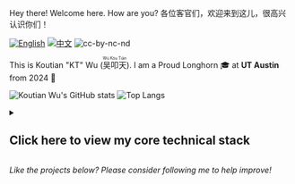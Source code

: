 <!-- # Koutian "KT" Wu's Technical Skills Matrix 
[![GitHub stars](https://img.shields.io/github/stars/ktwu01/ktwu01)](https://github.com/ktwu01/ktwu01) [![GitHub forks](https://img.shields.io/github/forks/ktwu01/ktwu01)](https://github.com/ktwu01/ktwu01/fork) Profile view count: 
-->
Hey there! Welcome here. How are you? 各位客官们，欢迎来到这儿，很高兴认识你们！

[![English](https://img.shields.io/badge/lang-English-blue.svg)](README.md) [![中文](https://img.shields.io/badge/lang-中文-brown.svg)](README.CN.md) ![cc-by-nc-nd](https://img.shields.io/badge/License-CC%20BY--NC--ND%204.0-lightgrey.svg) <img src="https://profile-counter.glitch.me/ktwu01/count.svg?" width="130" height="15">


This is Koutian "KT" Wu (<ruby>吴叩天<rp>(</rp><rt>Wú Kòu Tiān</rt><rp>)</rp></ruby>). I am a Proud Longhorn 🎓 at **UT Austin** from 2024 🤘

<!-- use https://gh-stats-gen.vercel.app/ to create one dashboard -->
![Koutian Wu's GitHub stats](https://github-readme-stats.vercel.app/api?username=ktwu01\&rank_icon=github) ![Top Langs](https://github-readme-stats.vercel.app/api/top-langs/?username=ktwu01&layout=compact&hide_progress=true&langs_count=10)
<!-- Top Langs: langs_count no more than 14, or langs_count displayed can be less than 10) -->

<!-- 
I am …

- 🎓 Proud Longhorn from **UT Austin** '23 🤘
- 👨‍💻 Former Front-end Engineer Intern **@ [SHEIN](https://github.com/sheinsight)**
- 👨‍💻 Former Front-end Developer **@ [Hokdo](https://github.com/hokdo)**

-->

<details>
<summary>

## Click here to view my core technical stack
</summary>

| Technology | Portfolio | Expertise |
|------------|-----------|-----------|
| **[Python](./python/)** | Scientific Computing & Data Analysis | Experienced |
| **[MATLAB](./matlab/)** | Signal Processing & Meteorology | Advanced |
| **[Fortran](./fortran/)** | Fortran | Intermediate |
| **[Web](./web/)** | HTML/CSS/JS & Visualization | Experienced |
| **[Shell](./shell/)** | System Configuration & Automation | Intermediate |
| **[Academic](./academic-guide/)** | Research Resources & Guides | Experienced |

## Application domains

- 🌍 **Earth Science Modeling**: Python + HPC + MATLAB
- 📊 **Data Science**: Python + Visualization
- 🎓 **Academic Resources**: Application Guides + Resource Curation

## Quick navigation

- 🔬 **Research Focus**: Land surface modeling, meteorology, time series analysis
- 💻 **Computing**: HPC clusters (TACC, NCAR), parallel processing
- 📈 **Publications**: Code and data for peer-reviewed research

---

Contact me at email: <img src=".assets/email.png" alt="email" width="130" height="15">

[![GitHub stars](https://img.shields.io/github/stars/ktwu01/ktwu01)](https://github.com/ktwu01/ktwu01)
[![GitHub forks](https://img.shields.io/github/forks/ktwu01/ktwu01)](https://github.com/ktwu01/ktwu01/fork)

</details>

<i>Like the projects below? Please consider following me to help improve!</i>
